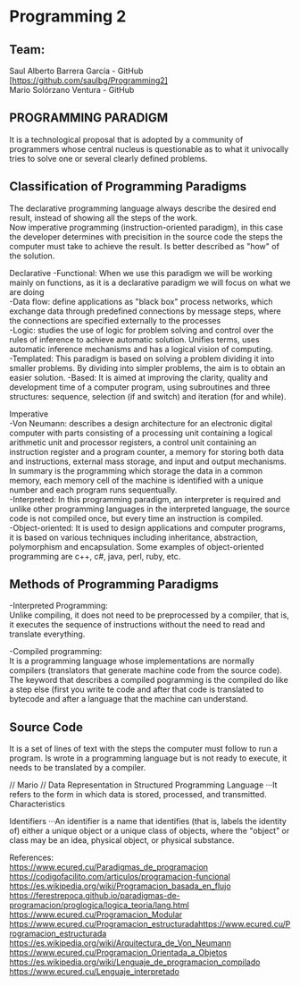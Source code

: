 # Programming 2

## Team:

Saul Alberto Barrera García - GitHub  [https://github.com/saulbg/Programming2]  
Mario Solórzano Ventura - GitHub  


## PROGRAMMING PARADIGM
It is a technological proposal that is adopted by a community of programmers whose central nucleus is questionable as to what it univocally 
tries to solve one or several clearly defined problems.  
## Classification of Programming Paradigms  
The declarative programming language always describe the desired end result, instead of showing all the steps of the work.  
Now imperative programming (instruction-oriented paradigm), in this case the developer determines with precisition in the source code the steps the computer
must take to achieve the result. Is better described as "how" of the solution.  

Declarative
-Functional: When we use this paradigm we will be working mainly on functions, as it is a declarative paradigm we will focus on what we are doing  
-Data flow: define applications as "black box" process networks, which exchange data through predefined connections by message steps, where the 
connections are specified externally to the processes  
-Logic: studies the use of logic for problem solving and control over the rules of inference to achieve automatic solution. 
Unifies terms, uses automatic inference mechanisms and has a logical vision of computing.  
-Templated: This paradigm is based on solving a problem dividing it into smaller problems. By dividing into simpler problems, the aim is to obtain an easier solution.
-Based: It is aimed at improving the clarity, quality and development time of a computer program, using subroutines and three 
structures: sequence, selection (if and switch) and iteration (for and while).  

Imperative  
-Von Neumann: describes a design architecture for an electronic digital computer with parts consisting of a processing unit containing a logical arithmetic unit and processor registers, a control unit containing an instruction register and a program counter, a memory for storing both data and instructions, external mass storage, and input and output mechanisms.  
In summary is the programming which storage the data in a common memory, each memory cell of the machine is identified with a unique number and each program runs sequentually.  
-Interpreted: In this programming paradigm, an interpreter is required and unlike other programming languages in the interpreted language, the source code is not compiled once, but every time an instruction is compiled.  
-Object-oriented: It is used to design applications and computer programs, it is based on various techniques including inheritance, abstraction, polymorphism and encapsulation.
Some examples of object-oriented programming are c++, c#, java, perl, ruby, etc.  

## Methods of Programming Paradigms
-Interpreted Programming:  
Unlike compiling, it does not need to be preprocessed by a compiler, that is, it executes the sequence of instructions without the need to read and translate everything.  
   
-Compiled programming:  
It is a programming language whose implementations are normally compilers (translators that generate machine code from the source code). The keyword that describes a compiled pogramming is the compiled do like a step else (first you write te code and after that code is translated to bytecode and after a language that the machine can understand.  
## Source Code
It is a set of lines of text with the steps the computer must follow to run a program. Is wrote in a programming language but is not ready to execute, it needs to be translated by a compiler.  






// Mario //
Data Representation in Structured Programming Language ···It refers to the form in which data is stored, processed, and transmitted.
Characteristics

Identifiers ···An identifier is a name that identifies (that is, labels the identity of) either a unique object or a unique class of objects, where the "object" or class may be an idea, physical object, or physical substance.  






References:  
https://www.ecured.cu/Paradigmas_de_programacion  
https://codigofacilito.com/articulos/programacion-funcional  
https://es.wikipedia.org/wiki/Programacion_basada_en_flujo  
https://ferestrepoca.github.io/paradigmas-de-programacion/proglogica/logica_teoria/lang.html  
https://www.ecured.cu/Programacion_Modular  
https://www.ecured.cu/Programacion_estructuradahttps://www.ecured.cu/Programacion_estructurada  
https://es.wikipedia.org/wiki/Arquitectura_de_Von_Neumann  
https://www.ecured.cu/Programacion_Orientada_a_Objetos
https://es.wikipedia.org/wiki/Lenguaje_de_programacion_compilado
https://www.ecured.cu/Lenguaje_interpretado

